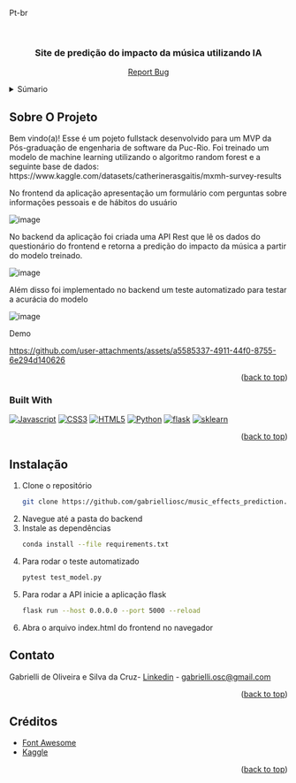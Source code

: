 <a name="readme-top">Pt-br</a>

<br />
<div align="center">
<h3 align="center">Site de predição do impacto da música utilizando IA</h3>
  <p><a href="https://github.com/gabrielliosc/comunidade-tech/issues">Report Bug</a></p>
</div>

<details>
  <summary>Súmario</summary>
  <ol>
    <li>
      <a href="#sobre-o-projeto">Sobre o projeto</a>
      <ul>
        <li><a href="#built-with">Construído Utilizando</a></li>
      </ul>
    </li>
    <li><a href="#instalacao">Instalação</a></li>
    <li><a href="#roadmap">Roadmap</a></li>
    <li><a href="#contato">Contato</a></li>
    <li><a href="#creditos">Créditos</a></li>
  </ol>
</details>

## Sobre O Projeto

<p>Bem vindo(a)! Esse é um pojeto fullstack desenvolvido para um MVP da Pós-graduação de engenharia de software da Puc-Rio. 
Foi treinado um modelo de machine learning utilizando o algoritmo random forest e a seguinte base de dados: https://www.kaggle.com/datasets/catherinerasgaitis/mxmh-survey-results
</p>
<p>No frontend da aplicação apresentação um formulário com perguntas sobre informações pessoais e de hábitos do usuário</p>

![image](https://github.com/user-attachments/assets/605e2abd-7496-48a7-a514-dcb44cd5196a)

<p>No backend da aplicação foi criada uma API Rest que lê os dados do questionário do frontend
e retorna a predição do impacto da música a partir do modelo treinado.

![image](https://github.com/user-attachments/assets/e9fccf67-c8dc-4988-baab-e7d1b8c75c24)

Além disso foi implementado no backend um teste automatizado para testar a acurácia do modelo</p>

![image](https://github.com/user-attachments/assets/75bcb197-4e5d-4e71-96f1-469ac2a2aac4)

<p>Demo</p>

https://github.com/user-attachments/assets/a5585337-4911-44f0-8755-6e294d140626


<p align="right">(<a href="#readme-top">back to top</a>)</p>

### Built With

[![Javascript][Javascript]][Javascript-url] [![CSS3][CSS3]][CSS3-url] [![HTML5][HTML5]][HTML5-url] [![Python]][Python-url] [![flask][flask]][flask-url] [![sklearn][sklearn]][sklearn-url]

<p align="right">(<a href="#readme-top">back to top</a>)</p>

## Instalação

1. Clone o repositório
   ```sh
   git clone https://github.com/gabrielliosc/music_effects_prediction.git
   ```
2. Navegue até a pasta do backend
3. Instale as dependências
   ```sh
   conda install --file requirements.txt
   ```
4. Para rodar o teste automatizado
   ```sh
   pytest test_model.py
   ```
6. Para rodar a API inicie a aplicação flask
   ```sh
   flask run --host 0.0.0.0 --port 5000 --reload
   ```
7. Abra o arquivo index.html do frontend no navegador

## Contato

Gabrielli de Oliveira e Silva da Cruz- [Linkedin](https://www.linkedin.com/in/gabrielli-oliveira-cruz/) - gabrielli.osc@gmail.com

<p align="right">(<a href="#readme-top">back to top</a>)</p>

## Créditos

* [Font Awesome](https://fontawesome.com) 
* [Kaggle](kaggle.com/)

<p align="right">(<a href="#readme-top">back to top</a>)</p>

[Javascript]: https://img.shields.io/badge/Javascript-efd81d?style=for-the-badge&logo=javascript&logoColor=ffffff
[Javascript-url]: https://developer.mozilla.org/pt-BR/docs/Web/JavaScript
[HTML5]: https://img.shields.io/badge/Html5-ea5d24?style=for-the-badge&logo=Html5&logoColor=ffffff
[HTML5-url]: https://developer.mozilla.org/en-US/docs/Glossary/HTML5
[CSS3]: https://img.shields.io/badge/css3-2862e9?style=for-the-badge&logo=css3&logoColor=ffffff
[CSS3-url]: https://developer.mozilla.org/pt-BR/docs/Web/CSS
[sklearn]: https://img.shields.io/badge/Sklearn-f6993a?style=for-the-badge&logo=scikit-learn&logoColor=white
[sklearn-url]: https://scikit-learn.org/stable/
[Python]: https://img.shields.io/badge/Python-14354C?style=for-the-badge&logo=python&logoColor=white
[Python-url]: https://www.python.org/
[Flask]: https://img.shields.io/badge/flask-000?style=for-the-badge&logo=flask&logoColor=ffffff
[Flask-url]: https://flask.palletsprojects.com/en/3.0.x/

